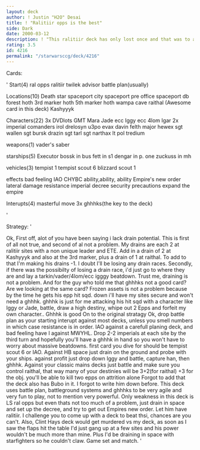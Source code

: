 ```yaml
---
layout: deck
author: ! Justin "H2O" Desai
title: ! "Ralitiir opps is the best"
side: Dark
date: 2000-03-12
description: ! "This ralitiir deck has only lost once and that was to a cheesy asteroid sanc deck.Since then i've added in CHYBC so this deck should have no problems beating any type of ls deck."
rating: 3.5
id: 4216
permalink: "/starwarsccg/deck/4216"
---
```

Cards: 

'
Start(4)
ral opps
ralitiir
twilek advisor
battle plan(usually)

Locations(10)
Death star
spaceport city
spaceport pre office
spaceport db
forest
hoth 3rd marker
hoth 5th marker
hoth wampa cave
raithal (Awesome card in this deck)
Kashyyyk

Characters(22)
3x DVDlots
GMT
Mara Jade
ecc Iggy
ecc 4lom
Igar
2x imperial comanders
irol
drelosyn
u3po
evax
davin felth
major hewex
sgt wallen
sgt bursk
drazin
sgt tarl
sgt narthax
lt pol tredium

weapons(1)
vader's saber

starships(5)
Executor
bossk in bus
fett in s1
dengar in p. one
zuckuss in mh

vehicles(3)
tempist 1
tempist scout 6
blizzard scout 1

effects
bad feeling
IAO
CHYBC
ability,ability, ability
Empire's new order
lateral damage
resistance
imperial decree
security precautions
expand the empire

Interupts(4)
masterful move
3x ghhhks(the key to the deck)


'

Strategy: '

Ok,
First off, alot of you have been saying i lack drain potential.  This is first of all not true, and second of al not a problem.
My drains are each 2 at ralitiir sites with a non unique leader and ETE.  Add in a drain of 2 at Kashyyyk and also at  the 3rd marker, plus a drain of 1 at raithal.  To add to that I'm making his drains -1.  I doubt I'll be losing any drain races.
Secondly, if there was the possibilty of losing a drain race, i'd just go to where they are and lay a tarkin/vader/4lom/ecc igggy beatdown.
Trust me, draining is not a problem.
And for the guy who told me that ghhhks not a good card?   Are we looking at the same card?  Frozen assets is not a problem because by the time he gets his epp hit sqd. down i'll have my sites secure and won't need a ghhhk.  ghhhk is just for me attacking his hit sqd with a character like Iggy or Jade, battle, draw a high destiny, whipe out 2 Epps and forfeit my own character..
Ghhhk is good
On to the original stratagy  Ok,  drop battle plan as your starting interupt against most decks, unless you smell numbers in which case resistance is in order. IAO against a carefull planing deck, and bad feeling have I against MWYHL.  Drop 2-2 imperials at each site by the third turn and hopefully you'll have a ghhhk in hand so you won't have to worry about massive beatdowns.
first card you dive for should be tempist scout 6 or IAO.  Against HB space just drain on the ground and probe with your ships.
against profit just drop down Iggy and battle, capture han, then ghhhk.  Against your classic mains decks just battle and make sure you control raithal, that way many of your destinies will be 3+2(for raithal) +3 for the obj.  you'll be able to kill two epps on attrition alone
Forgot to add that the deck also has Bubo in it. I forgot to write him down before.  This deck uses battle plan, battleground systems and ghhhks to be very agile and very fun to play, not to mention very powerful.
Only weakness in this deck is LS ral opps but even thats not too much of a problem, just drain in space and set up the decree, and try to get out Empires new order. Let him have ralitiir.
I challenge you to come up with a deck to beat thsi, chances are you can't.
Also, Clint Hays deck would get murdered vs my deck, as soon as I saw the flaps hit the table I'd just gang up at a few sites and his power wouldn't be much more than mine.	Plus I'd be draining in space with starfighters so he couldn't claw.	Game set and match.
'
